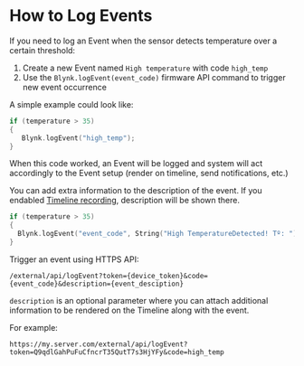 # How to Log Events

If you need to log an Event when the sensor detects temperature over a certain threshold:

1. Create a new Event named `High temperature` with code `high_temp`
2. Use the `Blynk.logEvent(event_code)` firmware API command to trigger new event occurrence

A simple example could look like:

```cpp
if (temperature > 35)
{
   Blynk.logEvent("high_temp");
}
```

When this code worked, an Event will be logged and system will act accordingly to the Event setup \(render on timeline, send notifications, etc.\)

You can add extra information to the description of the event. If you endabled [Timeline recording](https://docs.blynk.io/en/blynk.console/templates/events/general#show-event-on-the-timeline), description will be shown there.

```cpp
if (temperature > 35)
{
  Blynk.logEvent("event_code", String("High TemperatureDetected! Tº: ") + temp);
}
```

Trigger an event using HTTPS API:

```text
/external/api/logEvent?token={device_token}&code={event_code}&description={event_desciption}
```

`description` is an optional parameter where you can attach additional information to be rendered on the Timeline along with the event.

For example:

```text
https://my.server.com/external/api/logEvent?token=Q9qdlGahPuFuCfncrT35QutT7s3HjYFy&code=high_temp
```

